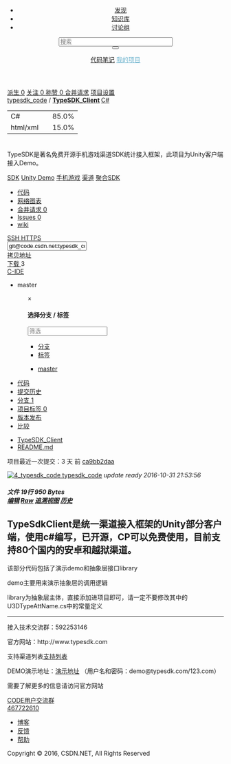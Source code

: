 <!DOCTYPE html>
<html lang='en' xmlns:wb='http://open.weibo.com/wb'>
<head>
<meta content='text/html; charset=utf-8' http-equiv='Content-Type'>
<title>
typesdk_code/typesdk_client/tree/master/README.md | 
CODE
</title>
<link href="//csdnimg.cn/public/favicon-b.ico" rel="shortcut icon" type="image/vnd.microsoft.icon" />
<script src='//csdnimg.cn/pubfooter/js/tracking.js?4927260'></script>
<script src='//csdnimg.cn/rabbit/tracking-ad/main.js'></script>
<script src='//csdnimg.cn/public/common/ace/src-min-noconflict/ace.js' type='text/javascript'></script>
<link href="//csdnimg.cn/public/common/toolbar/css2016/index.css" media="screen" rel="stylesheet" type="text/css" />
<link href="/assets/application-652cbb85a3f966bb08f095133db2e7b4.css" media="screen" rel="stylesheet" type="text/css" />
<script src="/assets/application-2ec4363a9cf839e6dafa8511f4cc965c.js" type="text/javascript"></script>
<link href="/assets/feature_groups/project-928b1bc943c4d718e1b4083082e19910.css" media="screen" rel="stylesheet" type="text/css" />
<link href="/assets/editormd-cd4bbfb219708f7502f92d197d45f6a0.css" media="screen" rel="stylesheet" type="text/css" />
<link href="/assets/function/highlight/white-0ddf530f34eacbf39052abe7bf1d129d.css" media="screen" rel="stylesheet" type="text/css" />


<script src='https://code.csdn.net/open/api/js/wb.js'></script>
<script src="/assets/project_graph-85396065f17226fc8cba50bb410de142.js" type="text/javascript"></script>


<meta content="authenticity_token" name="csrf-param" />
<meta content="4bcuYHeVszgQP7MjCdd9AXS1uxis2SPg6xiQpy6HFdE=" name="csrf-token" />
</head>

<body>
<script collection_show='true' fixed='true' id='toolbar-tpl-scriptId' prod='code' skin='black' src='//csdnimg.cn/public/common/toolbar/js/html2016.js' type='text/javascript'></script>
<script>
  //<![CDATA[
    var protocol = window.location.protocol;
    document.write('<script type="text/javascript" src="' +protocol+ '//csdnimg.cn/pubfooter/js/repoAddr2.js?v=' + Math.random() + '"></'+'script>');
  //]]>
</script>
<header class='csdn-nav navbar navbar-static-top' role='banner'>
<div class='container'>
<nav class='navbar-collapse pull-left' role='navigation'>
<ul class='navbar-nav'>
<li class=''>
<a href="/explore/projects">发现</a>
</li>
<li class=''>
<a href='/openkb'>知识库</a>
</li>
<li class=''>
<a href='/group'>讨论组</a>
</li>
</ul>
</nav>
<div class='search col-xs-6'>
<form action='/search' method='get'>
<div class='input-group'>
<input accesskey='s' class='form-control input-sm new' id='s' name='search' placeholder='搜索' required='required' size='30' tabindex='1' type='text'>
<div class='input-group-btn'>
<button class='btn btn-default btn-sm' type='submit'>
<i class='fa fa-search'></i>
</button>
</div>
</div>
</form>
</div>
<div class='pull-right'>
<a href="/snippets_manage">代码笔记</a>
<a href="/dashboard/index" style="border-right: 0px; color: #69b1cc">我的项目</a>

<a data-original-title='设置' data-toggle='tooltip' href='/keys'>
<i class='fa fa-cog'></i>
</a>
</div>
</div>
</header>
<script>
  //<![CDATA[
    $('.dropdown-menu > li > a').click(function(){
      if ($(this).attr("name") == "aaa"){
        $('#search_form').attr('action', '/search');
      }else{
        $('#search_form').attr('action', '/search_project');
      }
      $('#sec_attr').text($(this).text());
    });
    function btnclick(str){
      var url = (str == "1" ? "/search" : "/search_project");
      $('#search_form').attr('action', url).submit();
    }
  //]]>
</script>
<!--[if lt IE 9]> <div class="no-ie8 alert alert-block"><h4>请注意：</h4><p>Code不支持ie8及以下版本；建议您升级到最新的ie浏览器，或者谷歌Chrome、Firefox、Safari等；如果您使用的是IE 9+，请关闭“兼容性视图”。</p></div> <![endif]-->

<!-- = render "sdev_toolshared/user_diskspace_over_limit" -->

<div class='container main_container'>
<script>
  //<![CDATA[
    function validate_show_or_not(){
        var user_id = 238227;
        var user_name =
        $.post("/users/" + user_id + "/close_ssh_key_show", {user_id: user_id});
      }
  //]]>
</script>



<div class='project_top'>
<i class='icon-c-public'></i>
<div id='project_opts_bar'>
<div class='pull-right btn-box'>
<a href="/typesdk_code/typesdk_client/fork_select" data-remote="true" data-target="#for_show_dialog" data-toggle="modal"><i class='icon-c-fork'></i>
<span class='text'>
派生
</span>
</a><a href="/typesdk_code/typesdk_client/forks" class="social-count">0</a>
<a data-method='post' data-target='#for_show_dialog' data-toggle='modal' href='javascript:void(0);' id='watch' rel='nofollow' title='关注'>
<i class='icon-c-follow'></i>
<span class='text'>关注</span>
</a>
<a class='social-count' href='/typesdk_code/typesdk_client/watchers' id='watchs_count'>
0
</a>
<a data-method='post' href='javascript:void(0)' id='star' rel='nofollow' title='称赞'>
<i class='icon-c-praise'></i>
<span class='text'>称赞</span>
</a>
<a class='social-count' href='/typesdk_code/typesdk_client/stars' id='stars_count'>
0
</a>
<a href="/typesdk_code/typesdk_client/merge_requests/new" class="btn btn-sm btn-default pro_head_btn" title="新建合并请求">合并请求</a>
<a href="/typesdk_code/typesdk_client/edit" class="btn btn-sm btn-default">项目设置</a>

</div>

</div>
<span class='project_title'>
<span class='username'>
<a href="/typesdk_code">typesdk_code</a>
/
</span>
<span class='nowrap'>
<strong>
<a href="/typesdk_code/typesdk_client">TypeSDK_Client</a>
</strong>
<span class='language_tag'>
<span>
<a href="/explore/projects?language_name=C%23" class="badge">C#</a>
</span>
<div class='dropdown'>
<table>
<tr>
<td>
C#
</td>
<td>
<div class='progress progress-danger'>
<div class='progress-bar' style='width: 85.0%'></div>
</div>
</td>
<td>
85.0%
</td>
</tr>
<tr>
<td>
html/xml
</td>
<td>
<div class='progress progress-danger'>
<div class='progress-bar' style='width: 15.0%'></div>
</div>
</td>
<td>
15.0%
</td>
</tr>
</table>
</div>
</span>
</span>
</span>
<p style='padding-top:7px;'>
</p>
<p>
TypeSDK是著名免费开源手机游戏渠道SDK统计接入框架，此项目为Unity客户端接入Demo。
</p>
<div>
<span>
<a href="/explore/projects?tag_name=SDK" class="label">SDK</a>
</span>
<span>
<a href="/explore/projects?tag_name=Unity+Demo" class="label">Unity Demo</a>
</span>
<span>
<a href="/explore/projects?tag_name=%E6%89%8B%E6%9C%BA%E6%B8%B8%E6%88%8F" class="label">手机游戏</a>
</span>
<span>
<a href="/explore/projects?tag_name=%E6%B8%A0%E9%81%93" class="label">渠道</a>
</span>
<span>
<a href="/explore/projects?tag_name=%E8%81%9A%E5%90%88SDK" class="label">聚合SDK</a>
</span>
</div>
</div>

<div aria-hidden='true' aria-labelledby='myModalLabel' class='modal fade' id='for_show_dialog' role='dialog' tabindex='-1'></div>
<ul class='project_nav'>
<li class='selected'>
<a href="/typesdk_code/typesdk_client/tree/master">代码</a>
</li>
<li>
<a href="/typesdk_code/typesdk_client/graph/master">网络图表</a>
</li>
<li class=''>
<a href="/typesdk_code/typesdk_client/merge_requests">合并请求
<span class='count'>
0
</span>
</a></li>
<li class=''>
<a href="/typesdk_code/typesdk_client/issues?closed=0">Issues
<span class='count'>
0
</span>
</a></li>
<li class=''>
<a href="/typesdk_code/typesdk_client/wikis">wiki</a>
</li>
</ul>
<script>
  //<![CDATA[
    // for _project_opts_bar
    $(document).on("click", "#watch",
      function(){
        if("true" == "true"){
          $("#for_show_dialog").html("<div class=\'modal-dialog\'>\n<div class=\'modal-content\'>\n<div class=\'modal-header\'>\n<button aria-hidden class=\'close\' data-dismiss=\'modal\' type=\'button\'>\n&times;\n<\/button>\n<h4 class=\'modal-title\'>关注项目<\/h4>\n<\/div>\n<div class=\'modal-body\'>\n<p class=\'text-center\'>\n不能关注自己的项目\n<\/p>\n<\/div>\n<\/div>\n<\/div>\n");
        }else{
          $.post("/typesdk_code/typesdk_client/watch.js")
           .success(function(data){
              if(data != "false"){
                $("#project_opts_bar").html(data);
              }else{
                //alert("关注失败！");
              }
    
           });
         }
      }
    );
    
    $(document).on("click", "#unwatch",
      function(){
        $.post("/typesdk_code/typesdk_client/unwatch.js")
         .success(function(data){
            if(data != "false"){
              $("#project_opts_bar").html(data);
            }else{
              //alert("取消关注失败！");
            }
         })
      }
    );
    
    $(document).on("click", "#star",
      function(){
        $.post("/typesdk_code/typesdk_client/star.js")
         .success(function(data){
           if(data != "false"){
             $("#project_opts_bar").html(data);
           }else{
             //alert("赞失败！");
           }
         })
      }
    );
    
    
    $(document).on("click", "#unstar",
      function(){
        $.post("/typesdk_code/typesdk_client/unstar.js")
         .success(function(data){
           if(data != "false"){
             $("#project_opts_bar").html(data);
           }else{
             //alert("取消赞失败！");
           }
         })
      }
    );
  //]]>
</script>


<div class='top_url_bar'>
<div class='row'>
<div class='col-sm-12 show-web-ide'>
<div class='left-box-width'>
<div class='input-group url_bar js-copy-box'>
<div class='input-group-btn'>
<a class='active btn btn-default url-btn' href='javascript:void()' type='SSH' url='git@code.csdn.net:typesdk_code/typesdk_client.git'>
SSH
</a>
<a class='btn btn-default url-btn' href='javascript:void()' type='HTTP' url='https://code.csdn.net/typesdk_code/typesdk_client.git'>
HTTPS
</a>
</div>
<input class='url_val js-copy-val form-control' readonly value='git@code.csdn.net:typesdk_code/typesdk_client.git'>
<div class='input-group-btn'>
<span class='btn btn-default js-copy-btn'>
<i class='icon-c-copy'></i>
<ins>拷贝地址</ins>
</span>
</div>
</div>
</div>
<div class='pad-left0'>
<div class='pull-left btn-download-box'>
<a class='btn btn-default btn_download' href='/typesdk_code/typesdk_client/repository/archive?ref=master'>
<i class='icon-c-download'></i>
下载
</a>
<span class='social-count'>3</span>
</div>
<div class='pull-right btn-web-box'>
<a class='btn btn-blue-color' href='http://c-ide.csdn.net/open/typesdk_code/typesdk_client' title='进入C-IDE'>
<i class='icon iconfont-webide icon-ide'></i>
C-IDE
</a>
</div>
</div>
</div>
</div>
</div>
<script src="/assets/function/zero_clipboard-ef4a5ac532b102cf0d3ae0e17c964ea6.js" type="text/javascript"></script>
<script>
  //<![CDATA[
    $(document).ready(function () {
      var url_to_repo = $(".url_val.js-copy-val");
    
      $(".url-btn[disabled!='disabled']").each(function(){
        var link = $(this);
        var current_url = link.attr('url');
        link.on('click', function() {
          remove_class();
          url_to_repo.val(current_url);
          $(this).addClass('active');
        });
      });
    });
    
    function remove_class(){
      $(".url-btn").each(function(){
        $(this).removeClass('active');
      });
    }
  //]]>
</script>

<div class='project_main code'>
<ul class='nav nav-tabs'>
<li>
<div class='btn-group filter-list'>
<span class='btn btn-default'>
<i class='fa fa-random'></i>
master
</span>
<a class='btn btn-default dropdown-toggle'>
<span class='caret'></span>
</a>
<ul class='dropdown-menu-active list-unstyled'>
<div class='close'>×</div>
<h4>选择分支 / 标签</h4>
<div class='search_box'>
<input class='form-control' name='q' placeholder='筛选' tabindex='1' type='text'>
</div>
<div class='tabbable'>
<ul class='nav nav-tabs list-unstyled'>
<li class='active'>
<a data-toggle='tab' href='#tabs_branch'>
分支
<i class='count'></i>
</a>
</li>
<li>
<a data-toggle='tab' href='#tabs_tags'>
标签
<i class='count'></i>
</a>
</li>
</ul>
<div class='tab-content'>
<div class='tab-pane active' id='tabs_branch'>
<ul class='filter-ul list-unstyled'>
<li>
<a href="/typesdk_code/typesdk_client/refs/switch?destination=tree&amp;path=README.md&amp;ref=master&amp;utf8=true">master</a>
</li>
</ul>
</div>
<div class='tab-pane' id='tabs_tags'>
<ul class='filter-ul list-unstyled'>
</ul>
</div>
</div>
</div>
</ul>
</div>

</li>
<li class='active'>
<a href="/typesdk_code/typesdk_client/tree/master">代码</a>
</li>
<li class=''>
<a href="/typesdk_code/typesdk_client/commits/master">提交历史</a>
</li>
<li class=''>
<a href="/typesdk_code/typesdk_client/repository/branches">分支
<span class='counter'>
1
</span>
</a></li>
<li class=''>
<a href="/typesdk_code/typesdk_client/repository/tags">项目标签
<span class='counter'>
0
</span>
</a></li>
<li class=''>
<a href="/typesdk_code/typesdk_client/releases">版本发布</a>
</li>
<li class=''>
<a href="/typesdk_code/typesdk_client/compare">比较</a>
</li>
</ul>
<div class='tab-content clearfix'>
<div class='clearfix'>
<ul class='breadcrumb pull-left'>
<li>
<a href="/typesdk_code/typesdk_client/tree/master">TypeSDK_Client
</a></li>
<li>
<a href="/typesdk_code/typesdk_client/tree/master/README.md">README.md</a>
</li>
</ul>
<p class='pull-right'>
项目最近一次提交：3 天 前
<span>
<a href="/typesdk_code/typesdk_client/commit/ca9bb2daa9d3e85ae3067acd0766e1a729059e40">ca9bb2daa</a>
</span>
</p>
</div>
<div class='pull_requst clearfix'>
<div class='box_shadow_gray author_box'>
<a href="/typesdk_code"><img alt="4_typesdk_code" class="avatar_20" src="https://code.csdn.net/avatar_csdn_net_proxy/F/C/A/4_typesdk_code.jpg" /> typesdk_code</a>
<i>
update ready
</i>
<i class='pull-right'>
2016-10-31 21:53:56
</i>
</div>
</div>
<div class='CODE_snippets'>
<h5 class='clearfix'>
<div class='pull-left'>
<span>文件</span>
<span>19行</span>
<span>950 Bytes</span>
</div>
<div class='pull-right'>
<div class='btn-group'>
<a href="/typesdk_code/typesdk_client/tree/master/README.md/edit" class="btn btn-default btn-xs"> 编辑</a>
<a href="/typesdk_code/typesdk_client/blob/master/README.md" class="btn btn-default btn-xs" target="_blank">Raw</a>
<a href="/typesdk_code/typesdk_client/blame/master/README.md" class="btn btn-default btn-xs">追溯视图</a>
<a href="/typesdk_code/typesdk_client/commits/master/README.md" class="btn btn-default btn-xs">历史</a>
</div>
</div>

</h5>
<div class='snippets_cont file_holder'>
<div class='file_content wiki'>
<div class='gollum-markdown-content'>&#x000A;<div class='markdown-body'>&#x000A;<p><h2><b>TypeSdkClient是统一渠道接入框架的Unity部分客户端，使用c#编写，已开源，CP可以免费使用，目前支持80个国内的安卓和越狱渠道。</h2></b></p>&#x000A;&#x000A;<p>该部分代码包括了演示demo和抽象层接口library</p>&#x000A;&#x000A;<p>demo主要用来演示抽象层的调用逻辑</p>&#x000A;&#x000A;<p>library为抽象层主体，直接添加进项目即可，请一定不要修改其中的U3DTypeAttName.cs中的常量定义</p>&#x000A;&#x000A;<hr>&#x000A;&#x000A;<p>接入技术交流群：592253146</p>&#x000A;&#x000A;<p>官方网站：http://www.typesdk.com</p>&#x000A;&#x000A;<p>支持渠道列表<a href="http://www.typesdk.com/#channel" rel="nofollow" target="_blank">支持列表</a></p>&#x000A;&#x000A;<p>DEMO演示地址：<a href="http://demo.typesdk.com:56789" rel="nofollow" target="_blank">演示地址</a>  （用户名和密码：demo@typesdk.com/123.com）</p>&#x000A;&#x000A;<p>需要了解更多的信息请访问官方网站</p>&#x000A;&#x000A;</div>&#x000A;</div></div>
<script>
  //<![CDATA[
    $(function(){
      $('.line_numbers').css({'width':'auto'});
    })
  //]]>
</script>

</div>
</div>



</div>
</div>
<div class='code_right_fixed'>
<div class='code_qq_group'>
<div class='close'></div>
<a href='#nogo' target='_self'>
<b></b>
<span>
CODE用户交流群<br>467722610
</span>
</a>
</div>

</div>


</div>
<div class='footer'>
<div class='container'>
<ul class='pull-left list-inline'>
<li>
<a href="/blog">博客</a>
</li>
<li>
<a href='/CSDN_Code/code_support/issues'>反馈</a>
</li>
<li>
<a href="/help">帮助</a>
</li>
</ul>
<div class='pull-right'>Copyright &copy; 2016, CSDN.NET, All Rights Reserved</div>
</div>
</div>
<script btnid='header_notice_num' count='5' id='noticeScript' src='//csdnimg.cn/rabbit/notev2/js/notify.js?4927260' subcount='5' type='text/javascript' wrapid='note1'></script>
<script btnId='header_notice_num' count='5' id='csdn-toolbar-id' src='//csdnimg.cn/public/common/toolbar/js/toolbar.js' subCount='5' type='text/javascript' wrapId='note1'></script>

</body>
</html>


